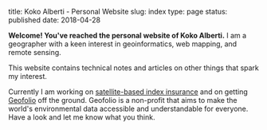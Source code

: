 title: Koko Alberti - Personal Website
slug: index
type: page
status: published
date: 2018-04-28


**Welcome! You've reached the personal website of Koko Alberti.** I am a geographer with a keen interest in geoinformatics, web mapping, and remote sensing.

This website contains technical notes and articles on other things that spark my interest.

Currently I am working on [satellite-based index insurance](https://www.ears.nl/) and on getting [Geofolio](https://geofolio.org/) off the ground. Geofolio is a non-profit that aims to make the world's environmental data accessible and understandable for everyone. Have a look and let me know what you think. 

